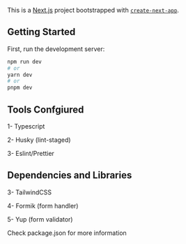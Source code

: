 This is a [Next.js](https://nextjs.org/) project bootstrapped with [`create-next-app`](https://github.com/vercel/next.js/tree/canary/packages/create-next-app).

## Getting Started

First, run the development server:

```bash
npm run dev
# or
yarn dev
# or
pnpm dev
```

## Tools Confgiured

1- Typescript

2- Husky (lint-staged)

3- Eslint/Prettier

## Dependencies and Libraries

3- TailwindCSS

4- Formik (form handler)

5- Yup (form validator)

Check package.json for more information
